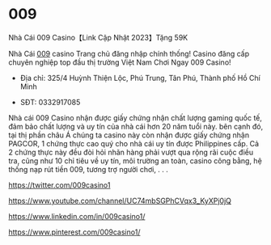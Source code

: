 # 009

Nhà Cái 009 Casino【Link Cập Nhật 2023】Tặng 59K

Nhà Cái [009](https://009casino.info/) casino Trang chủ đăng nhập chính thống! Casino đăng cấp chuyên nghiệp top đầu thị trường Việt Nam Chơi Ngay 009 Casino!

- Địa chỉ: 325/4 Huỳnh Thiện Lộc, Phú Trung, Tân Phú, Thành phố Hồ Chí Minh

- SĐT: 0332917085

Nhà cái 009 Casino nhận được giấy chứng nhận chất lượng gaming quốc tế, đảm bảo chất lượng và uy tín của nhà cái hơn 20 năm tuổi này. bên cạnh đó, tại thị phần châu Á chúng ta casino này còn nhận được giấy chứng nhận PAGCOR, 1 chứng thực cao quý cho nhà cái uy tín được Philippines cấp. Cả 2 chứng thực này đều đòi hỏi nhãn hàng phải vượt qua rộng rãi cuộc điều tra, cũng như 10 chỉ tiêu về uy tín, môi trường an toàn, casino công bằng, hệ thống nạp rút tiền 009, tương trợ người chơi, . . .

https://twitter.com/009casino1

https://www.youtube.com/channel/UC74mbSGPhCVqx3_KyXPj0jQ

https://www.linkedin.com/in/009casino1/

https://www.pinterest.com/009casino1/
